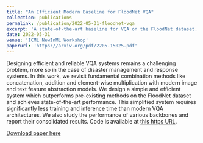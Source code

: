 ```yaml
---
title: "An Efficient Modern Baseline for FloodNet VQA"
collection: publications
permalink: /publication/2022-05-31-floodnet-vqa
excerpt: 'A state-of-the-art baseline for VQA on the FloodNet dataset. Won the Second Best Paper award in NewInML Workshop 2022.'
date: 2022-05-31
venue: 'ICML NewInML Workshop'
paperurl: 'https://arxiv.org/pdf/2205.15025.pdf'
---
```

Designing efficient and reliable VQA systems remains a challenging problem, more so in the case of disaster management and response systems. In this work, we revisit fundamental combination methods like concatenation, addition and element-wise multiplication with modern image and text feature abstraction models. We design a simple and efficient system which outperforms pre-existing methods on the FloodNet dataset and achieves state-of-the-art performance. This simplified system requires significantly less training and inference time than modern VQA architectures. We also study the performance of various backbones and report their consolidated results. Code is available at [this https URL](https://github.com/sahilkhose/floodnet_vqa).

[Download paper here](https://arxiv.org/pdf/2205.15025.pdf)
